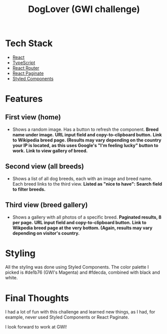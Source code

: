 <h1 align="center">DogLover (GWI challenge)</h1>

<br />

# Tech Stack
- [React](https://reactjs.org/)
- [TypeScript](https://www.typescriptlang.org/)
- [React Router](https://reactrouter.com/)
- [React Paginate](https://github.com/AdeleD/react-paginate#readme)
- [Styled Components](https://styled-components.com/)

# Features
## First view (home)
- Shows a random image. Has a button to refresh the component.
**Breed name under image.**
**URL input field and copy-to-clipboard button.**
**Link to Wikipedia breed page. (Results may vary depending on the country your IP is located, as this uses Google's "I'm feeling lucky" button to work.**
**Link to view gallery of breed.**

## Second view (all breeds)
- Shows a list of all dog breeds, each with an image and breed name. Each breed links to the third view.
**Listed as "nice to have": Search field to filter breeds.**

## Third view (breed gallery)
- Shows a gallery with all photos of a specific breed.
**Paginated results, 8 per page.**
**URL input field and copy-to-clipboard button.**
**Link to Wikpedia breed page at the very bottom. (Again, results may vary depending on visitor's country.**

# Styling
All the styling was done using Styled Components. The color palette I picked is #de1b76 (GWI's Magenta) and #fdecda, combined with black and white.

# Final Thoughts
I had a lot of fun with this challenge and learned new things, as I had, for example, never used Styled Components or React Paginate.

I look forward to work at GWI!
